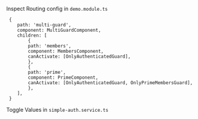 Inspect Routing config in `demo.module.ts`

```
 {
    path: 'multi-guard',
    component: MultiGuardComponent,
    children: [
        {
        path: 'members',
        component: MembersComponent,
        canActivate: [OnlyAuthenticatedGuard],
        },
        {
        path: 'prime',
        component: PrimeComponent,
        canActivate: [OnlyAuthenticatedGuard, OnlyPrimeMembersGuard],
        },
    ],
 }
```

Toggle Values in `simple-auth.service.ts`
